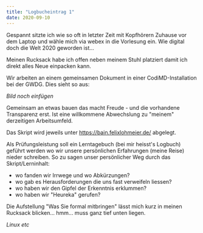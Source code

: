 ```yaml
---
title: "Logbucheintrag 1"
date: 2020-09-10
---
```


Gespannt sitzte ich wie so oft in letzter Zeit mit Kopfhörern Zuhause vor dem Laptop und wähle mich via webex in die Vorlesung ein. Wie digital doch die Welt 2020 geworden ist...

Meinen Rucksack habe ich offen neben meinem Stuhl platziert damit ich direkt alles Neue einpacken kann. 

Wir arbeiten an einem gemeinsamen Dokument in einer CodiMD-Installation bei der GWDG. Dies sieht so aus:

*Bild noch einfügen*

Gemeinsam an etwas bauen das macht Freude - und die vorhandene Transparenz erst. Ist eine willkommene Abwechslung zu "meinem" derzeitigen Arbeitsumfeld.

Das Skript wird jeweils unter https://bain.felixlohmeier.de/ abgelegt.

Als Prüfungsleistung soll ein Lerntagebuch (bei mir heisst's Logbuch) geführt werden wo wir unsere persönlichen Erfahrungen (meine Reise) nieder schreiben. So zu sagen unser persönlicher Weg durch das Skript/Lerninhalt:
- wo fanden wir Irrwege und wo Abkürzungen?
- wo gab es Herausforderungen die uns fast verweifeln liessen?
- wo haben wir den Gipfel der Erkenntnis erklummen?
- wo haben wir "Heureka" gerufen?

Die Aufstellung "Was Sie formal mitbringen" lässt mich kurz in meinen Rucksack blicken... hmm... muss ganz tief unten liegen.

*Linux
etc*

